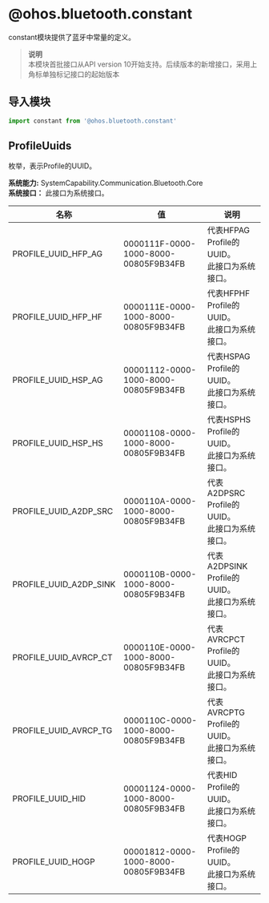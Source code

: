 # @ohos.bluetooth.constant    
constant模块提供了蓝牙中常量的定义。  
> **说明**   
>本模块首批接口从API version 10开始支持。后续版本的新增接口，采用上角标单独标记接口的起始版本  
  
## 导入模块  
  
```js    
import constant from '@ohos.bluetooth.constant'    
```  
    
## ProfileUuids    
枚举，表示Profile的UUID。  
    
    
 **系统能力:**  SystemCapability.Communication.Bluetooth.Core    
 **系统接口：** 此接口为系统接口。    
    
| 名称 | 值 | 说明 |  
| --------| --------| --------|  
| PROFILE_UUID_HFP_AG | 0000111F-0000-1000-8000-00805F9B34FB | 代表HFPAG Profile的UUID。<br/>此接口为系统接口。<br/> |  
| PROFILE_UUID_HFP_HF | 0000111E-0000-1000-8000-00805F9B34FB | 代表HFPHF Profile的UUID。<br/>此接口为系统接口。<br/> |  
| PROFILE_UUID_HSP_AG | 00001112-0000-1000-8000-00805F9B34FB | 代表HSPAG Profile的UUID。<br/>此接口为系统接口。<br/> |  
| PROFILE_UUID_HSP_HS | 00001108-0000-1000-8000-00805F9B34FB | 代表HSPHS Profile的UUID。<br/>此接口为系统接口。<br/> |  
| PROFILE_UUID_A2DP_SRC | 0000110A-0000-1000-8000-00805F9B34FB | 代表A2DPSRC Profile的UUID。<br/>此接口为系统接口。<br/> |  
| PROFILE_UUID_A2DP_SINK | 0000110B-0000-1000-8000-00805F9B34FB | 代表A2DPSINK Profile的UUID。<br/>此接口为系统接口。<br/> |  
| PROFILE_UUID_AVRCP_CT | 0000110E-0000-1000-8000-00805F9B34FB | 代表AVRCPCT Profile的UUID。<br/>此接口为系统接口。<br/> |  
| PROFILE_UUID_AVRCP_TG | 0000110C-0000-1000-8000-00805F9B34FB | 代表AVRCPTG Profile的UUID。<br/>此接口为系统接口。<br/> |  
| PROFILE_UUID_HID | 00001124-0000-1000-8000-00805F9B34FB | 代表HID Profile的UUID。<br/>此接口为系统接口。<br/> |  
| PROFILE_UUID_HOGP | 00001812-0000-1000-8000-00805F9B34FB | 代表HOGP Profile的UUID。<br/>此接口为系统接口。<br/> |  
